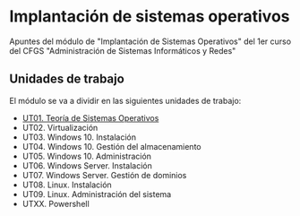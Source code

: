 # Implantación de sistemas operativos

Apuntes del módulo de "Implantación de Sistemas Operativos" del 1er curso del CFGS "Administración de Sistemas Informáticos y Redes"

## Unidades de trabajo

El módulo se va a dividir en las siguientes unidades de trabajo:

- [UT01. Teoría de Sistemas Operativos](UT01_Teoria_SO/teoria_SO.md)
- UT02. Virtualización
- UT03. Windows 10. Instalación
- UT04. Windows 10. Gestión del almacenamiento
- UT05. Windows 10. Administración
- UT06. Windows Server. Instalación
- UT07. Windows Server. Gestión de dominios
- UT08. Linux. Instalación
- UT09. Linux. Administración del sistema
- UTXX. Powershell